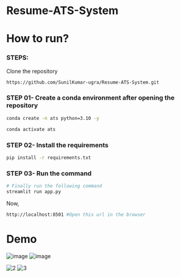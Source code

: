 # Resume-ATS-System

# How to run?
### STEPS:

Clone the repository

```bash
https://github.com/SunilKumar-ugra/Resume-ATS-System.git
```
### STEP 01- Create a conda environment after opening the repository

```bash
conda create -n ats python=3.10 -y
```

```bash
conda activate ats
```


### STEP 02- Install the requirements
```bash
pip install -r requirements.txt
```

### STEP 03- Run the command    
```bash 
# Finally run the following command
streamlit run app.py
```

Now,
```bash
http://localhost:8501 #Open this url in the browser
```

# Demo
![image](https://github.com/SunilKumar-ugra/Resume-ATS-System/assets/45965583/0b614df3-478c-43ec-926d-55b70bce598c)
![image](https://github.com/SunilKumar-ugra/Resume-ATS-System/assets/45965583/0a86919a-6faf-496f-8c56-21ecc2aa8df8)

![2](https://github.com/SunilKumar-ugra/Invoice-Extractor-LLM-APP/assets/45965583/b16ed7e2-484e-463b-a847-12b799f59bb8)
![3](https://github.com/SunilKumar-ugra/Invoice-Extractor-LLM-APP/assets/45965583/1b7951fa-b38c-4ae3-8d96-0b861cdf8aa4)





